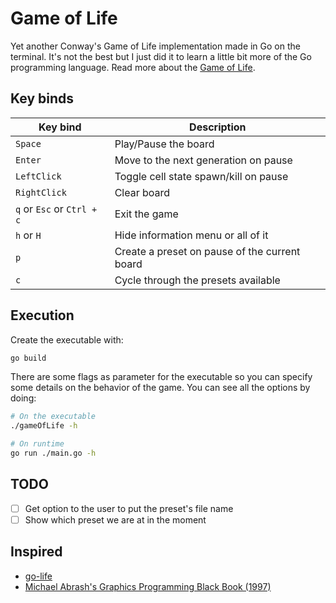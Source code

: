# Game of Life

Yet another Conway's Game of Life implementation made in Go on the terminal.
It's not the best but I just did it to learn a little bit more of the Go programming
language. Read more about the [Game of Life](https://en.wikipedia.org/wiki/Conway's_Game_of_Life).

## Key binds

   |          Key bind          |         Description                           |
   | -------------------------- | ----------------------------------------------|
   | `Space`                    | Play/Pause the board                          |
   | `Enter`                    | Move to the next generation on pause          |
   | `LeftClick`                | Toggle cell state spawn/kill on pause         |
   | `RightClick`               | Clear board                                   |
   | `q` or `Esc` or `Ctrl + c` | Exit the game                                 |
   | `h` or `H`                 | Hide information menu or all of it            |
   | `p`                        | Create a preset on pause of the current board |
   | `c`                        | Cycle through the presets available           |

## Execution
Create the executable with:
```bash
go build
```
There are some flags as parameter for the executable so you can specify some details on
the behavior of the game. You can see all the options by doing:
```bash
# On the executable
./gameOfLife -h

# On runtime
go run ./main.go -h
```

## TODO
- [ ] Get option to the user to put the preset's file name
- [ ] Show which preset we are at in the moment

## Inspired
- [go-life](https://github.com/sachaos/go-life)
- [Michael Abrash's Graphics Programming Black Book (1997)](http://www.jagregory.com/abrash-black-book/)
